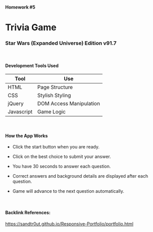 #### Homework #5
# Trivia Game
### Star Wars (Expanded Universe) Edition v91.7

<br>

#### Development Tools Used
Tool | Use
---- | ---
HTML | Page Structure
CSS | Stylish Styling
jQuery | DOM Access Manipulation
Javascript | Game Logic

<br>

#### How the App Works
 * Click the start button when you are ready.

 * Click on the best choice to submit your answer.
 
 * You have 30 seconds to answer each question.

 * Correct answers and background details are displayed after each question.
 
 * Game will advance to the next question automatically.
 
 <br>
 
 #### Backlink References:
 https://sandtr0ut.github.io/Responsive-Portfolio/portfolio.html


